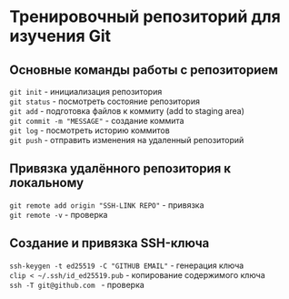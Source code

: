 # Тренировочный репозиторий для изучения Git
## Основные команды работы с репозиторием
`git init` - инициализация репозитория  
`git status` - посмотреть состояние репозитория  
`git add` - подготовка файлов к коммиту (add to staging area)  
`git commit -m "MESSAGE"` - создание коммита  
`git log` - посмотреть историю коммитов  
`git push` - отправить изменения на удаленный репозиторий

## Привязка удалённого репозитория к локальному
`git remote add origin "SSH-LINK REPO"` - привязка  
`git remote -v` - проверка

## Создание и привязка SSH-ключа
`ssh-keygen -t ed25519 -C "GITHUB EMAIL"` - генерация ключа  
`clip < ~/.ssh/id_ed25519.pub` - копирование содержимого ключа  
`ssh -T git@github.com ` - проверка

